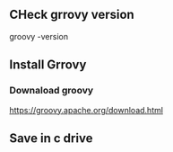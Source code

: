 ## CHeck grrovy version
groovy -version


## Install Grrovy
### Downaload groovy
https://groovy.apache.org/download.html

## Save in c drive 